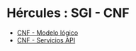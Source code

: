 # Hércules : SGI \- CNF



* [CNF \- Modelo lógico](/hercules/sgi-sistema-de-gestion-de-investigacion/diseno/componentes/sgi-cnf/cnf-modelo-logico.md "/hercules/sgi-sistema-de-gestion-de-investigacion/diseno/componentes/sgi-cnf/cnf-modelo-logico.md")
* [CNF \- Servicios API](/hercules/sgi-sistema-de-gestion-de-investigacion/diseno/componentes/sgi-cnf/cnf-servicios-api.md "/hercules/sgi-sistema-de-gestion-de-investigacion/diseno/componentes/sgi-cnf/cnf-servicios-api.md")




